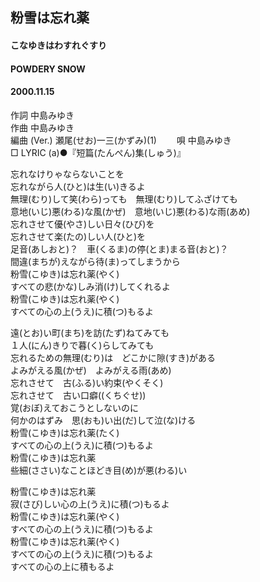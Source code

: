 ## 粉雪は忘れ薬
#### こなゆきはわすれぐすり
#### POWDERY SNOW
#### 2000.11.15


作詞     中島みゆき　　　　　   
作曲      中島みゆき  　　　   
編曲 (Ver.) 瀬尾(せお)一三(かずみ)(1)　　
唄     中島みゆき    
□ LYRIC (a)●『短篇(たんぺん)集(しゅう)』   
  
  
忘れなけりゃならないことを  
忘れながら人(ひと)は生(い)きるよ  
無理(むり)して笑(わら)っても　無理(むり)してふざけても  
意地(いじ)悪(わる)な風(かぜ)　意地(いじ)悪(わる)な雨(あめ)  
忘れさせて優(やさ)しい日々(ひび)を  
忘れさせて楽(たの)しい人(ひと)を  
足音(あしおと)？　車(くるま)の停(とま)まる音(おと)？  
間違(まちが)えながら待(ま)ってしまうから  
粉雪(こゆき)は忘れ薬(やく)  
すべての悲(かな)しみ消(け)してくれるよ  
粉雪(こゆき)は忘れ薬(やく)  
すべての心の上(うえ)に積(つ)もるよ  
  
遠(とお)い町(まち)を訪(たず)ねてみても  
１人(にん)きりで暮(く)らしてみても  
忘れるための無理(むり)は　どこかに隙(すき)がある  
よみがえる風(かぜ)　よみがえる雨(あめ)  
忘れさせて　古(ふる)い約束(やくそく)  
忘れさせて　古い口癖((くちぐせ))  
覚(おぼ)えておこうとしないのに  
何かのはずみ　思(おも)い出(だ)して泣(な)ける  
粉雪(こゆき)は忘れ薬(たく)  
すべての心の上(うえ)に積(つ)もるよ  
粉雪(こゆき)は忘れ薬  
些細(ささい)なことほどき目(め)が悪(わる)い  
  
粉雪(こゆき)は忘れ薬  
寂(さび)しい心の上(うえ)に積(つ)もるよ  
粉雪(こゆき)は忘れ薬(やく)  
すべての心の上(うえ)に積(つ)もるよ  
粉雪(こゆき)は忘れ薬(やく)  
すべての心の上(うえ)に積(つ)もるよ  
すべての心の上に積もるよ  
